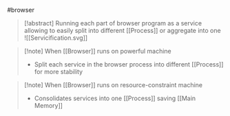 #browser 
>[!abstract] Running each part of browser program as a service allowing to easily split into different [[Process]] or aggregate into one
>![[Servicification.svg]]


>[!note] When [[Browser]] runs on powerful machine
>- Split each service in the browser process into different [[Process]] for more stability

>[!note] When [[Browser]] runs on resource-constraint machine
>- Consolidates services into one [[Process]] saving [[Main Memory]]